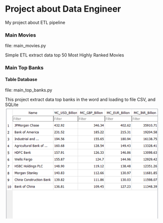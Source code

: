 # Project about Data Engineer

My project about ETL pipeline


### Main Movies
file: main_movies.py

Simple ETL extract data top 50 Most Highly Ranked Movies

### Main Top Banks

#### Table Database
file: main_top_banks.py

This project extract data top banks in the word and loading to file CSV, and SQLite
<img src="https://raw.githubusercontent.com/phantu279999/MyETL-DE/master/media/table_banks.png" atl="Image Table Banks">
